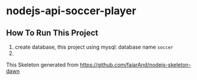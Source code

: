 # nodejs-api-soccer-player
How To Run This Project
---
1. create database, this project using mysql: database name `soccer`
2. 


This Skeleton generated from https://github.com/fajarAnd/nodejs-skeleton-dawn
 
